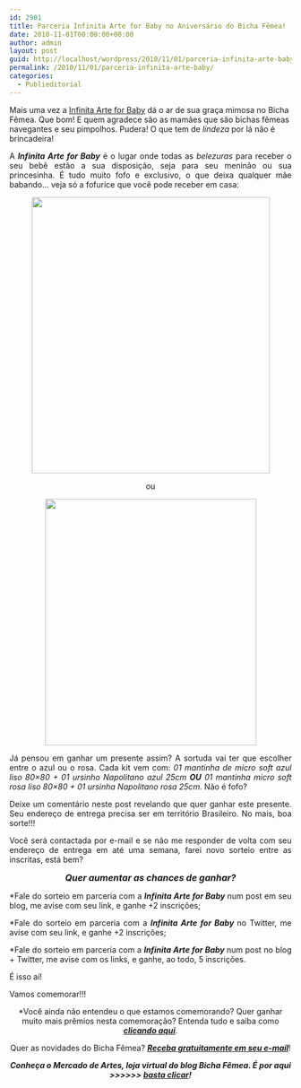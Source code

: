 ```yaml
---
id: 2901
title: Parceria Infinita Arte for Baby no Aniversário do Bicha Fêmea!
date: 2010-11-01T00:00:00+00:00
author: admin
layout: post
guid: http://localhost/wordpress/2010/11/01/parceria-infinita-arte-baby/
permalink: /2010/11/01/parceria-infinita-arte-baby/
categories:
  - Publieditorial
---
```

Mais uma vez a <a href="http://www.infinitaarte.com.br/" target="_blank">Infinita Arte for Baby</a> dá o ar de sua graça mimosa no Bicha Fêmea. Que bom! E quem agradece são as mamães que são bichas fêmeas navegantes e seu pimpolhos. Pudera! O que tem de _lindeza_ por lá não é brincadeira!

<!--more-->

<p style="text-align: justify;">
  A <strong><em>Infinita Arte for Baby</em></strong> é o lugar onde todas as <em>belezuras</em> para receber o seu bebê estão a sua disposição, seja para seu meninão ou sua princesinha. É tudo muito fofo e exclusivo, o que deixa qualquer mãe babando… veja só a fofurice que você pode receber em casa:
</p>

<p style="text-align: center;">
  <a href="http://www.trololodemulher.com.br/blog/wp-content/uploads/2010/10/Kit-Manta-Ursinho-Menino.jpg"><img class="alignnone size-full wp-image-5373" title="Kit Manta Ursinho Menino" src="http://www.trololodemulher.com.br/blog/wp-content/uploads/2010/10/Kit-Manta-Ursinho-Menino.jpg" alt="" width="425" height="493" /></a>
</p>

<p style="text-align: center;">
  ou
</p>

<p style="text-align: center;">
  <a href="http://www.trololodemulher.com.br/blog/wp-content/uploads/2010/10/Kit-Manta-e-Ursinho-Menina.jpg"><img class="alignnone size-full wp-image-5370" title="Kit Manta e Ursinho Menina" src="http://www.trololodemulher.com.br/blog/wp-content/uploads/2010/10/Kit-Manta-e-Ursinho-Menina.jpg" alt="" width="377" height="440" /></a>
</p>

<p style="text-align: justify;">
  Já pensou em ganhar um presente assim? A sortuda vai ter que escolher entre o azul ou o rosa. Cada kit vem com: <em>01 mantinha de micro soft azul liso 80&#215;80 + 01 ursinho Napolitano azul 25cm</em> <strong><em>OU</em></strong> <em>01 mantinha micro soft rosa liso 80&#215;80 + 01 ursinha Napolitano rosa 25cm.</em> Não é fofo?
</p>

<p style="text-align: justify;">
  Deixe um comentário neste post revelando que quer ganhar este presente. Seu endereço de entrega precisa ser em território Brasileiro. No mais, boa sorte!!!
</p>

<p style="text-align: justify;">
  Você será contactada por e-mail e se não me responder de volta com seu endereço de entrega em até uma semana, farei novo sorteio entre as inscritas, está bem?
</p>

<p style="text-align: center;">
  <strong><em><span style="font-size: medium;">Quer aumentar as chances de ganhar?</span></em></strong>
</p>

<p style="text-align: justify;">
  *Fale do sorteio em parceria com a <strong><em>Infinita Arte for Baby </em></strong>num post em seu blog, me avise com seu link, e ganhe +2 inscrições;
</p>

<p style="text-align: justify;">
  *Fale do sorteio em parceria com a <strong><em>Infinita Arte for Baby </em></strong>no Twitter, me avise com seu link, e ganhe +2 inscrições;
</p>

<p style="text-align: justify;">
  *Fale do sorteio em parceria com a <strong><em>Infinita Arte for Baby </em></strong>num post no blog + Twitter, me avise com os links, e ganhe, ao todo, 5 inscrições.
</p>

<p style="text-align: justify;">
  É isso aí!
</p>

<p style="text-align: justify;">
  Vamos comemorar!!!
</p>

<p style="text-align: center;">
  *Você ainda não entendeu o que estamos comemorando? Quer ganhar muito mais prêmios nesta comemoração? Entenda tudo e saiba como <strong><em><a href="http://www.trololodemulher.com.br/2010/11/01/2-aniversario-bicha-femea/" target="_self">clicando aqui</a></em></strong>.
</p>

<p style="text-align: center;">
  Quer as novidades do Bicha Fêmea? <strong><em><a href="http://feedburner.google.com/fb/a/mailverify?uri=blogbichafemea&loc=pt_BR">Receba gratuitamente em seu e-mail</a></em></strong>!
</p>

<p style="text-align: center;">
  <strong><em>Conheça o Mercado de Artes, loja virtual do blog Bicha Fêmea. É por aqui >>>>>> </em><a href="http://www.trololodemulher.com.br/loja/"><em>basta clicar</em></a><em>!</em></strong>
</p>